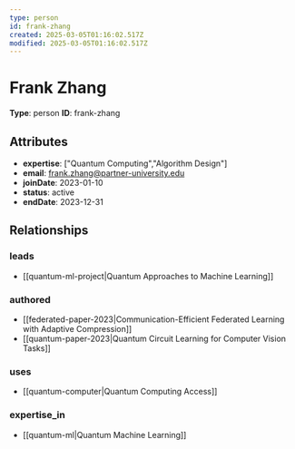```yaml
---
type: person
id: frank-zhang
created: 2025-03-05T01:16:02.517Z
modified: 2025-03-05T01:16:02.517Z
---
```


# Frank Zhang

**Type**: person
**ID**: frank-zhang

## Attributes

- **expertise**: ["Quantum Computing","Algorithm Design"]
- **email**: frank.zhang@partner-university.edu
- **joinDate**: 2023-01-10
- **status**: active
- **endDate**: 2023-12-31

## Relationships

### leads

- [[quantum-ml-project|Quantum Approaches to Machine Learning]]

### authored

- [[federated-paper-2023|Communication-Efficient Federated Learning with Adaptive Compression]]
- [[quantum-paper-2023|Quantum Circuit Learning for Computer Vision Tasks]]

### uses

- [[quantum-computer|Quantum Computing Access]]

### expertise_in

- [[quantum-ml|Quantum Machine Learning]]

